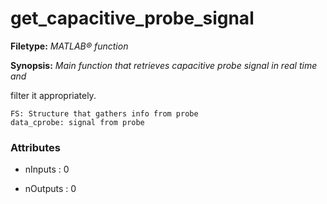 # get_capacitive_probe_signal

**Filetype:** _MATLAB&reg; function_

**Synopsis:** _Main function that retrieves capacitive probe signal in real time and_

filter it appropriately.

    FS: Structure that gathers info from probe
    data_cprobe: signal from probe


### Attributes


- nInputs : 0

- nOutputs : 0
